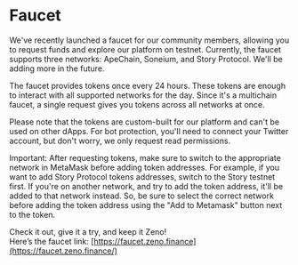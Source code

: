 # Faucet

We've recently launched a faucet for our community members, allowing you to request funds and explore our platform on testnet. Currently, the faucet supports three networks: ApeChain, Soneium, and Story Protocol. We'll be adding more in the future.

The faucet provides tokens once every 24 hours. These tokens are enough to interact with all supported networks for the day. Since it's a multichain faucet, a single request gives you tokens across all networks at once.

Please note that the tokens are custom-built for our platform and can't be used on other dApps. For bot protection, you'll need to connect your Twitter account, but don't worry, we only request read permissions.

Important: After requesting tokens, make sure to switch to the appropriate network in MetaMask before adding token addresses. For example, if you want to add Story Protocol tokens addresses, switch to the Story testnet first. If you're on another network, and try to add the token address, it'll be added to that network instead. So, be sure to select the correct network before adding the token address using the "Add to Metamask" button next to the token.

Check it out, give it a try, and keep it Zeno!\
Here’s the faucet link: [https://faucet.zeno.finance](https://faucet.zeno.finance/)
